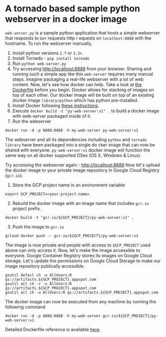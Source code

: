 # A tornado based sample python webserver in a docker image
`web-server.py` is a sample python application that hosts a simple webserver that responds to `Get` requests http r
equests on `localhost:8888` with the hostname.
To run the webserver manually,
1. Install python versions `2.7` or `3.3+`. 
2. Install Tornado - `pip install tornado`
3. Run `python web-server.py`
4. Try accessing <a href="http://localhost:8888/" target="_blank">http://localhost:8888</a> from your browser.
Sharing and running such a simple app like this `web-server` requires many manual steps.
Imagine packaging a real-life webserver with a lot of web content.
Now, let's see how docker can help.
Take a look at [the Dockerfile](./Dockerfile) before you begin.
Docker allows for stacking of images on top of each other.
Our docker image will be built on top of an existing docker image `library/python` which has python pre-installed.
1. Install Docker following [these instructions](https://docs.docker.com/engine/installation/).
2. Execute `docker build -t "py-web-server:v1" .` to build a docker image with web-server packaged inside of it.
3. Run the webserver
```shell
docker run -d -p 8888:8888 -h my-web-server py-web-server:v1
```
The webserver and all its dependencies including `python` and `tornado library` have been packaged into a single do
cker image that can now be shared with everyone.
`py-web-server:v1` docker image will function the same way on all docker supported OSes (OS X, Windows & Linux).

Try accessing the webserver again - <a href="http://localhost:8888/" target="_blank">http://localhost:8888</a>
Now let's upload the docker image to your private image repository in Google Cloud Registry (`gcr.io`).
1. Store the GCP project name in an environment variable
```shell
export GCP_PROJECT=<your-project-name>
```
2. Rebuild the docker image with an image name that includes `gcr.io` project prefix.
```shell
docker build -t "gcr.io/${GCP_PROJECT}/py-web-server:v1" .
```
3. Push the image to `gcr.io`
```shell
gcloud docker push -- gcr.io/${GCP_PROJECT}/py-web-server:v1
```
The image is now private and people with access to `$GCP_PROJECT` used above can only access it. 
Now, let's make the image accessible to everyone.
Google Container Registry stores its images on Google Cloud storage.
Let's update the permissions on Google Cloud Storage to make our image repository publically accessible.
```shell
gsutil defacl ch -u AllUsers:R gs://artifacts.${GCP_PROJECT}.appspot.com
gsutil acl ch -r -u AllUsers:R gs://artifacts.${GCP_PROJECT}.appspot.com
gsutil acl ch -u AllUsers:R gs://artifacts.${GCP_PROJECT}.appspot.com
```
The docker image can now be executed from any machine by running the following command
```shell
docker run -d -p 8888:8888 -h my-web-server gcr.io/${GCP_PROJECT}/py-web-server:v1
```
Detailed Dockerfile reference is available [here](https://docs.docker.com/engine/reference/builder/).

